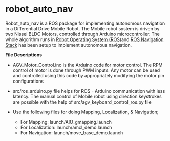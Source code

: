 # robot_auto_nav
Robot_auto_nav is a ROS package for implementing autonomous navigation in a Differential Drive Mobile Robot. The Mobile robot system is driven by two Nissei BLDC Motors, controlled through Arduino microcontroller. The whole algorithm runs in [Robot Operating System (ROS)](https://www.ros.org/)and [ROS Navigation Stack](http://wiki.ros.org/navigation/Tutorials/RobotSetup) has been setup to implement autonomous navigation.

**File Descriptions**

- AGV_Motor_Control.ino is the Arduino code for motor control. The RPM control of motor is done through PWM inputs. Any motor can be used and controlled using this code by appropriately modifying the motor pin configurations

- src/ros_arduino.py file helps for ROS - Arduino communication with less latency.
The manual control of Mobile robot using direction keystrokes are possible with the help of src/agv_keyboard_control_ros.py file

- Use the following files for doing Mapping, Localization, & Navigation;
  - For Mapping: launch/AIO_gmapping.launch
  - For Localization: launch/amcl_demo.launch
  - For Navigation: launch/move_base_demo.launch




